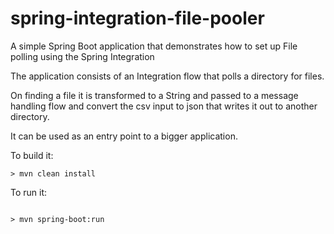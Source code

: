 # spring-integration-file-pooler
A simple Spring Boot application that demonstrates how to set up File polling using the Spring Integration


The application consists of an Integration flow that polls a directory for files.

On finding a file it is transformed to a String and passed to a message handling flow and convert the csv input to json that writes it out to another directory.

It can be used as an entry point to a bigger application.

To build it:

```$code
> mvn clean install
```

To run it:
```$code

> mvn spring-boot:run
```




